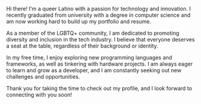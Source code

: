 Hi there! 
I'm a queer Latino with a passion for technology and innovation. I recently graduated from university with a degree in computer science and am now working hard to build up my portfolio and resume.

As a member of the LGBTQ+ community, I am dedicated to promoting diversity and inclusion in the tech industry. I believe that everyone deserves a seat at the table, regardless of their background or identity.

In my free time, I enjoy exploring new programming languages and frameworks, as well as tinkering with hardware projects. I am always eager to learn and grow as a developer, and I am constantly seeking out new challenges and opportunities.

Thank you for taking the time to check out my profile, and I look forward to connecting with you soon!
